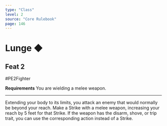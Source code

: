 ```yaml
---
type: "Class"
level: 2
source: "Core Rulebook"
page: 146
---
```

# Lunge ◆
## Feat 2
#PE2Fighter

**Requirements** You are wielding a melee weapon.

---
Extending your body to its limits, you attack an enemy that would normally be beyond your reach. Make a Strike with a melee weapon, increasing your reach by 5 feet for that Strike. If the weapon has the disarm, shove, or trip trait, you can use the corresponding action instead of a Strike.